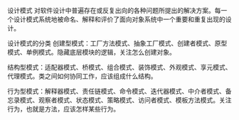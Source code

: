 设计模式
对软件设计中普遍存在或反复出向的各种问题所提出的解决方案。每一个设计模式系统地被命名、解释和评价了面向对象系统中一个重要和重复出现的设计。

设计模式的分类
创建型模式：工厂方法模式、抽象工厂模式、创建者模式、原型模式、单例模式。隐藏底层模块的逻辑，关注怎么创建对象。

结构型模式：适配器模式、桥模式、组合模式、装饰模式、外观模式、享元模式、代理模式。类之间如何协同工作，应该组成什么结构。

行为型模式：解释器模式、责任链模式、命令模式、迭代器模式、中介者模式、备忘录模式、观察者模式、状态模式、策略模式、访问者模式、模板方法模式。关注行为，也就是方法，应该怎样某些行为。